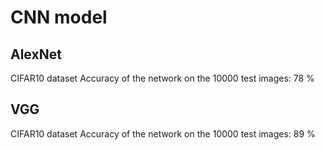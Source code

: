 # CNN model

## AlexNet
CIFAR10 dataset
Accuracy of the network on the 10000 test images: 78 %

## VGG 
CIFAR10 dataset
Accuracy of the network on the 10000 test images: 89 %